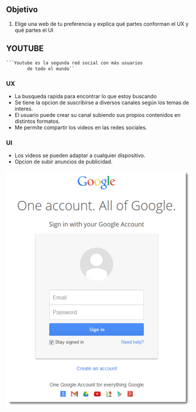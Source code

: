 
## Objetivo

1. Elige una web de tu preferencia y explica qué partes conforman el UX y qué partes el UI

## YOUTUBE
	```Youtube es la segunda red social con más usuarios
			de todo el mundo``

### UX

* La busqueda rapida para encontrar lo que estoy buscando
* Se tiene la opcion de suscribirse a diversos canales según los temas de interes.
* El usuario puede crear su canal subiendo sus propios contenidos en distintos formatos.
* Me permite compartir los videos en las redes sociales.

### UI

* Los videos se pueden adaptar a cualquier dispositivo.
* Opcion de subir anuncios de publicidad.


![Lyft Website](images/login-page.png)
























